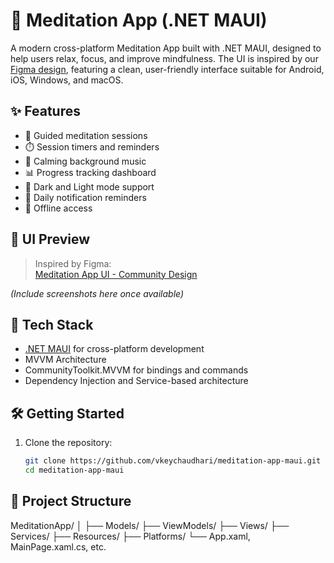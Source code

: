 # 🌿 Meditation App (.NET MAUI)

A modern cross-platform Meditation App built with .NET MAUI, designed to help users relax, focus, and improve mindfulness. The UI is inspired by our [Figma design](https://www.figma.com/design/hOmNiYule546rmFSJqMX6h/Meditation-app-UI--Community-?node-id=0-1&p=f&t=qBsc7LH8Me5UQRCc-0), featuring a clean, user-friendly interface suitable for Android, iOS, Windows, and macOS.

## ✨ Features

- 🧘 Guided meditation sessions
- ⏱️ Session timers and reminders
- 🎵 Calming background music
- 📊 Progress tracking dashboard
- 🌙 Dark and Light mode support
- 🔔 Daily notification reminders
- 💾 Offline access

## 📱 UI Preview

> Inspired by Figma:  
> [Meditation App UI - Community Design](https://www.figma.com/design/hOmNiYule546rmFSJqMX6h/Meditation-app-UI--Community-?node-id=0-1&p=f&t=qBsc7LH8Me5UQRCc-0)

*(Include screenshots here once available)*

## 🚀 Tech Stack

- [.NET MAUI](https://learn.microsoft.com/en-us/dotnet/maui/) for cross-platform development
- MVVM Architecture
- CommunityToolkit.MVVM for bindings and commands
- Dependency Injection and Service-based architecture

## 🛠️ Getting Started

1. Clone the repository:
   ```bash
   git clone https://github.com/vkeychaudhari/meditation-app-maui.git
   cd meditation-app-maui


## 🧩 Project Structure

MeditationApp/
│
├── Models/
├── ViewModels/
├── Views/
├── Services/
├── Resources/
├── Platforms/
└── App.xaml, MainPage.xaml.cs, etc.
